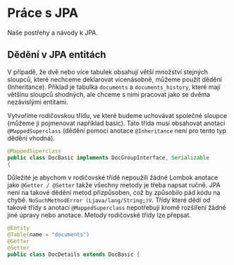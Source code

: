 # Práce s JPA

Naše postřehy a návody k JPA.

## Dědění v JPA entitách

V případě, že dvě nebo více tabulek obsahují větší množství stejných sloupců, které nechceme deklarovat vícenásobně, můžeme použít dědění (Inheritance). Příklad je tabulka `documents` a `documents_history`, které mají většinu sloupců shodných, ale chceme s nimi pracovat jako se dvěma nezávislými entitami.

Vytvoříme rodičovskou třídu, ve které budeme uchovávat společné sloupce (můžeme ji pojmenovat například basic). Tato třída musí obsahovat anotaci `@MappedSuperclass` (dědění pomoci anotace `@Inheritance` není pro tento typ dědění vhodná).

```java
@MappedSuperclass
public class DocBasic implements DocGroupInterface, Serializable
{
```

Důležité je abychom v rodičovské třídě nepoužili žádné Lombok anotace jako `@Getter / @Setter` takže všechny metody je třeba napsat ručně. JPA není na takové dědění metod přizpůsoben, což by způsobilo pád kódu na chybě. `NoSuchMethodError (Ljava/lang/String;)V`. Třídy které dědí od takové třídy s anotací `@MappedSuperclass` nepotřebují kromě rozšíření žádné jiné úpravy nebo anotace. Metody rodičovské třídy lze přepsat.

```java
@Entity
@Table(name = "documents")
@Getter
@Setter
public class DocDetails extends DocBasic {
```
